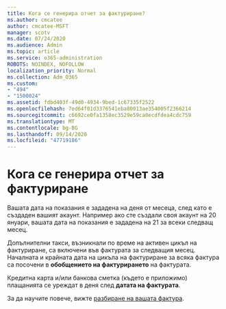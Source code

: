 ```yaml
---
title: Кога се генерира отчет за фактуриране?
ms.author: cmcatee
author: cmcatee-MSFT
manager: scotv
ms.date: 07/24/2020
ms.audience: Admin
ms.topic: article
ms.service: o365-administration
ROBOTS: NOINDEX, NOFOLLOW
localization_priority: Normal
ms.collection: Adm_O365
ms.custom:
- "494"
- "1500024"
ms.assetid: fdbd403f-49d0-4934-9bed-1c67335f2522
ms.openlocfilehash: 7ed64f01d3376541eba80013ae354005f2366214
ms.sourcegitcommit: c6692ce0fa1358ec3529e59ca0ecdfdea4cdc759
ms.translationtype: MT
ms.contentlocale: bg-BG
ms.lasthandoff: 09/14/2020
ms.locfileid: "47719186"
---
```

# <a name="when-is-the-billing-statement-generated"></a>Кога се генерира отчет за фактуриране

Вашата дата на показания е зададена на деня от месеца, след като е създаден вашият акаунт. Например ако сте създали своя акаунт на 20 януари, вашата дата на показания е зададена на 21 за всеки следващ месец.

Допълнителни такси, възникнали по време на активен цикъл на фактуриране, са включени във фактурата за следващия месец. Началната и крайната дата на цикъла на фактуриране за всяка фактура са посочени в **обобщението на фактурирането** на фактурата.

Кредитна карта и/или банкова сметка (където е приложимо) плащанията се уреждат в деня след **датата на фактурата**.
  
За да научите повече, вижте [разбиране на вашата фактура](https://docs.microsoft.com/microsoft-365/commerce/billing-and-payments/understand-your-invoice2).